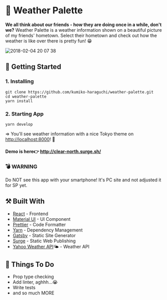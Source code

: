 # 🎨 Weather Palette
**We all think about our friends - how they are doing once in a while, don't we?**
Weather Palette is a weather information shown on a beautiful picture of my friends' hometown. Select their hometown and check out how the weather is like over there is pretty fun! 😁

![2018-02-04 20 07 38](https://user-images.githubusercontent.com/28984604/35776848-1bc67b72-09e7-11e8-988a-c4bc282ccd64.png)


## 🔰 Getting Started
### 1. Installing
```
git clone https://github.com/kumiko-haraguchi/weather-palette.git
cd weather-palette
yarn install
```

### 2. Starting App
```
yarn develop
```
=> You'll see weather information with a nice Tokyo theme on [http://localhost:8000](http://localhost:8000)! 🎉

#### Demo is here👉 http://clear-north.surge.sh/

### 💣 WARNING
Do NOT see this app with your smartphone! It's PC site and not adjusted it for SP yet.

## ⚒ Built With
* [React](https://facebook.github.io/react/) - Frontend
* [Material UI](http://www.material-ui.com/) - UI Component
* [Prettier](https://prettier.io/) - Code Formatter
* [Yarn](https://yarnpkg.com/en/) - Dependency Management
* [Gatsby](https://www.gatsbyjs.org/) - Static Site Generator
* [Surge](https://surge.sh/) - Static Web Publishing
* [Yahoo Weather API](https://developer.yahoo.com/weather/)🌤 - Weather API

## 📝 Things To Do 
- Prop type checking
- Add linter, aghhh...😭
- Write tests
- and so much MORE

